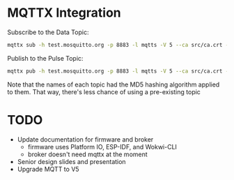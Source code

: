 # MQTTX Integration
Subscribe to the Data Topic:
```bash 
mqttx sub -h test.mosquitto.org -p 8883 -l mqtts -V 5 --ca src/ca.crt -t "6137cde4893c59f76f005a8123d8e8e6"
```

Publish to the Pulse Topic:
```bash 
mqttx pub -h test.mosquitto.org -p 8883 -l mqtts -V 5 --ca src/ca.crt -t "5d4ff171536e1f3c63afcf6709574876" -m ""
```

Note that the names of each topic had the MD5 hashing algorithm applied to them. That way, there's less chance of using a pre-existing topic

# TODO
- Update documentation for firmware and broker 
    - firmware uses Platform IO, ESP-IDF, and Wokwi-CLI
    - broker doesn't need mqttx at the moment
- Senior design slides and presentation
- Upgrade MQTT to V5